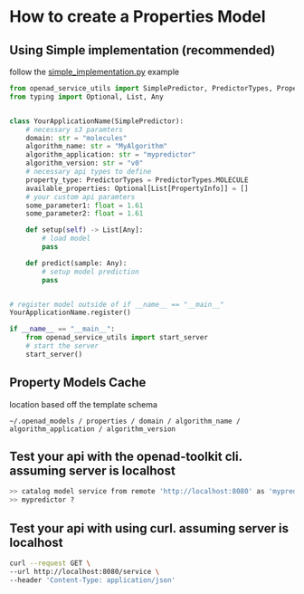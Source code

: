 # How to create a Properties Model

## Using Simple implementation (recommended)
follow the [simple_implementation.py](/examples/properties/implementation.py) example

```python
from openad_service_utils import SimplePredictor, PredictorTypes, PropertyInfo
from typing import Optional, List, Any


class YourApplicationName(SimplePredictor):
    # necessary s3 paramters
    domain: str = "molecules"
    algorithm_name: str = "MyAlgorithm"
    algorithm_application: str = "mypredictor"
    algorithm_version: str = "v0"
    # necessary api types to define
    property_type: PredictorTypes = PredictorTypes.MOLECULE
    available_properties: Optional[List[PropertyInfo]] = []
    # your custom api paramters
    some_parameter1: float = 1.61
    some_parameter2: float = 1.61

    def setup(self) -> List[Any]:
        # load model
        pass

    def predict(sample: Any):
        # setup model prediction
        pass


# register model outside of if __name__ == "__main__"
YourApplicationName.register()

if __name__ == "__main__":
    from openad_service_utils import start_server
    # start the server
    start_server()
```

## Property Models Cache

location based off the template schema

`~/.openad_models / properties / domain / algorithm_name / algorithm_application / algorithm_version`

## Test your api with the openad-toolkit cli. assuming server is localhost
```bash
>> catalog model service from remote 'http://localhost:8080' as 'mypredictor'
>> mypredictor ?
```

## Test your api with using curl. assuming server is localhost
```bash
curl --request GET \
--url http://localhost:8080/service \
--header 'Content-Type: application/json'
```